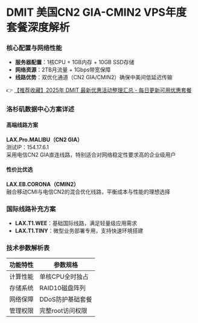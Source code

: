# DMIT 美国CN2 GIA-CMIN2 VPS年度套餐深度解析

### 核心配置与网络性能
- **服务器配置**：1核CPU + 1GB内存 + 10GB SSD存储
- **网络资源**：2TB月流量 + 1Gbps带宽保障
- **线路优势**：双优化通道（CN2 GIA/CMIN2）确保中美间低延迟传输

👉 [【推荐收藏】2025年 DMIT 最新优惠活动整理汇总 - 每日更新可用优惠套餐](https://bit.ly/dmit_coupon)

### 洛杉矶数据中心方案详述
#### 高端线路方案
**LAX.Pro.MALIBU（CN2 GIA）**  
测试IP：154.17.6.1  
采用电信CN2 GIA直连线路，特别适合对网络稳定性要求高的企业级用户

#### 性价比优选
**LAX.EB.CORONA（CMIN2）**  
融合移动CMI与电信CN2的混合优化线路，平衡成本与性能的理想选择

### 国际线路补充方案
- **LAX.T1.WEE**：基础国际线路，满足轻量级应用需求
- **LAX.T1.TINY**：微型业务部署专用，支持快速环境搭建

### 技术参数解析表
| 功能特性    | 参数规格           |
|-------------|--------------------|
| 计算性能    | 单核CPU全时独占   |
| 存储系统    | RAID10磁盘阵列    |
| 网络保障    | DDoS防护基础套餐  |
| 管理权限    | 完整root访问权限  |